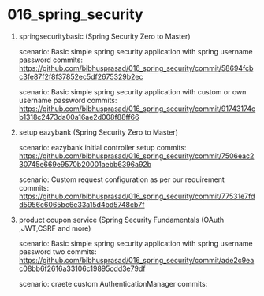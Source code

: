 # 016_spring_security

1. springsecuritybasic (Spring Security Zero to Master)
	
	scenario: Basic simple spring security application with spring username password
	commits: https://github.com/bibhusprasad/016_spring_security/commit/58694fcbc3fe87f2f8f37852ec5df2675329b2ec
	
	scenario: Basic simple spring security application with custom or own username password
	commits: https://github.com/bibhusprasad/016_spring_security/commit/91743174cb1318c2473da00a16ae2d008f88ff66
	
2. setup eazybank (Spring Security Zero to Master)

	scenario: eazybank initial controller setup
	commits: https://github.com/bibhusprasad/016_spring_security/commit/7506eac230745e669e9570b20001aebb6396a92b
	
	scenario: Custom request configuration as per our requirement
	commits: https://github.com/bibhusprasad/016_spring_security/commit/77531e7fdd5956c6065bc6e33a15d4bd5748cb7f
	
3. product coupon service (Spring Security Fundamentals (OAuth ,JWT,CSRF and more)

	scenario: Basic simple spring security application with spring username password two
	commits: https://github.com/bibhusprasad/016_spring_security/commit/ade2c9eac08bb6f2616a33106c19895cdd3e79df
	
	scenario: craete custom AuthenticationManager
	commits: 